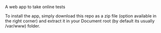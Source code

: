 A web app to take online tests

To install the app, simply download this repo as a zip file (option available in the right corner) and extract it in your Document root (by default its usually /var/www) folder.
